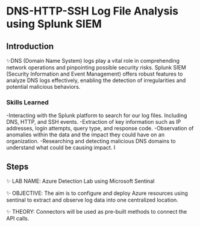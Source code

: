 # DNS-HTTP-SSH Log File Analysis using Splunk SIEM

## Introduction
✨DNS (Domain Name System) logs play a vital role in comprehending network operations and pinpointing possible security risks. Splunk SIEM (Security Information and Event Management) offers robust features to analyze DNS logs effectively, enabling the detection of irregularities and potential malicious behaviors.

### Skills Learned
-Interacting with the Splunk platform to search for our log files. Including DNS, HTTP, and SSH events.
-Extraction of key information such as IP addresses, login attempts, query type, and response code.
-Observation of anomalies within the data and the impact they could have on an organization.
-Researching and detecting malicious DNS domains to understand what could be causing impact.
I 

## Steps

✨ LAB NAME: Azure Detection Lab using Microsoft Sentinal

✨ OBJECTIVE: The aim is to configure and deploy Azure resources using sentinal to extract and observe log data into one centralized location.

✨ THEORY: Connectors will be used as pre-built methods to connect the API calls.
